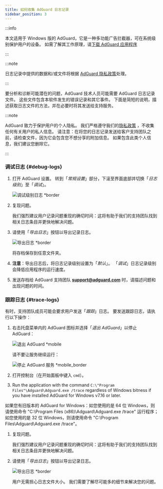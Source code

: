 ```yaml
---
title: 如何收集 AdGuard 日志记录
sidebar_position: 3
---
```


:::info

本文适用于 Windows 版的 AdGuard，它是一种多功能广告拦截器，可在系统级别保护用户的设备。 如需了解其工作原理，请[下载 AdGuard 应用程序](https://agrd.io/download-kb-adblock)

:::

:::note

日志记录中提供的数据和/或文件将根据 [AdGuard 隐私政策](https://adguard.com/en/privacy.html)处理。

:::

要分析和诊断可能潜在的问题，AdGuard 技术人员可能需要 AdGuard 日志记录文件。 这些文件包含本软件发生的错误记录和其它事件。 下面是简短的说明，描述获取日志文件的方法，并在必要时将其发送给支持服务。

:::note

AdGuard 致力于保护用户的个人隐私。 我们严格遵守我们的[隐私政策](https://adguard.com/privacy/windows.html) ，不收集任何有关用户的私人信息。 请注意：在将您的日志记录发送给客户支持团队之前，请检查文件，因为它会包含您不想分享的附加信息。 如果包含此类个人信息，我们建议您删除它。

:::

### 调试日志 {#debug-logs}

1. 打开 AdGuard 设置。 转到「*常规设置*」部分，下滚至界面底部并切换「*日志级别*」至「*调试*」。

    ![调试级别日志 *border](https://cdn.adtidy.org/content/kb/ad_blocker/windows/solving-problems/adg-logs-1.png)

1. 复现问题。

    我们强烈建议用户记录问题重现的确切时间：这将有助于我们的支持团队找到相关日志条目并更快地解决问题。

1. 请使用「*导出日志*」按钮以导出记录日志。

    ![导出日志 *border](https://cdn.adtidy.org/content/kb/ad_blocker/windows/solving-problems/adg-logs-2.png)

    将存档保存到任意文件夹。

1. **注意**：导出日志后，将日志记录级别设置为「*默认*」。 「*调试*」日志记录级别会降低应用程序的运行速度。

1. 发送存档给 AdGuard 支持团队 **support@adguard.com** 时，请描述问题和出现问题的时间。

### 跟踪日志 {#trace-logs}

有时，支持团队成员可能会要求用户发送「*跟踪*」日志。 要发送跟踪日志，请执行以下操作：

1. 右击托盘菜单内的 AdGuard 图标并选择「*退出 AdGuard*」以停止 AdGuard：

    ![退出 AdGuard *mobile](https://cdn.adtidy.org/content/kb/ad_blocker/windows/solving-problems/adg-logs-3.png)

    请不要让服务继续运行：

    ![停止 AdGuard 服务 *mobile_border](https://cdn.adtidy.org/public/Adguard/kb/newscreenshots/En/eng_logs_4.png)

1. 打开控制台（在开始面板中键入 `cmd`）。

1. Run the application with the command `C:\"Program Files"\Adguard\Adguard.exe /trace` regardless of Windows bitness if you have installed AdGuard for Windows v7.16 or later.

如果您有旧版本的 AdGuard for Windows：如您使用的是 64 位 Windows，则请使用命令 "C:\Program Files (x86)\Adguard\Adguard.exe /trace" 运行程序；如您使用的是 32 位 Windows，则请使用命令 "C:\Program Files\Adguard\Adguard.exe /trace"。

1. 复现问题。

    我们强烈建议用户记录问题重现的确切时间：这将有助于我们的支持团队找到相关日志条目并更快地解决问题。

1. 请使用「*导出日志*」按钮以导出记录日志。

    ![导出日志 *border](https://cdn.adtidy.org/content/kb/ad_blocker/windows/solving-problems/adg-logs-2.png)

    用户无需担心日志文件大小。 我们需要了解尽可能多的细节来解决您的问题。

